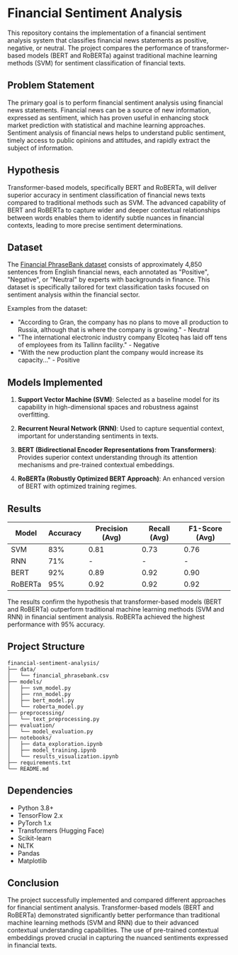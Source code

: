 
# Financial Sentiment Analysis

This repository contains the implementation of a financial sentiment analysis system that classifies financial news statements as positive, negative, or neutral. The project compares the performance of transformer-based models (BERT and RoBERTa) against traditional machine learning methods (SVM) for sentiment classification of financial texts.

## Problem Statement

The primary goal is to perform financial sentiment analysis using financial news statements. Financial news can be a source of new information, expressed as sentiment, which has proven useful in enhancing stock market prediction with statistical and machine learning approaches. Sentiment analysis of financial news helps to understand public sentiment, timely access to public opinions and attitudes, and rapidly extract the subject of information.

## Hypothesis

Transformer-based models, specifically BERT and RoBERTa, will deliver superior accuracy in sentiment classification of financial news texts compared to traditional methods such as SVM. The advanced capability of BERT and RoBERTa to capture wider and deeper contextual relationships between words enables them to identify subtle nuances in financial contexts, leading to more precise sentiment determinations.

## Dataset

The [Financial PhraseBank dataset](https://huggingface.co/datasets/financial_phrasebank) consists of approximately 4,850 sentences from English financial news, each annotated as "Positive", "Negative", or "Neutral" by experts with backgrounds in finance. This dataset is specifically tailored for text classification tasks focused on sentiment analysis within the financial sector.

Examples from the dataset:
- "According to Gran, the company has no plans to move all production to Russia, although that is where the company is growing." - Neutral
- "The international electronic industry company Elcoteq has laid off tens of employees from its Tallinn facility." - Negative
- "With the new production plant the company would increase its capacity..." - Positive

## Models Implemented

1. **Support Vector Machine (SVM)**: Selected as a baseline model for its capability in high-dimensional spaces and robustness against overfitting.

2. **Recurrent Neural Network (RNN)**: Used to capture sequential context, important for understanding sentiments in texts.

3. **BERT (Bidirectional Encoder Representations from Transformers)**: Provides superior context understanding through its attention mechanisms and pre-trained contextual embeddings.

4. **RoBERTa (Robustly Optimized BERT Approach)**: An enhanced version of BERT with optimized training regimes.

## Results

| Model | Accuracy | Precision (Avg) | Recall (Avg) | F1-Score (Avg) |
|-------|----------|----------------|--------------|----------------|
| SVM   | 83%      | 0.81           | 0.73         | 0.76           |
| RNN   | 71%      | -              | -            | -              |
| BERT  | 92%      | 0.89           | 0.92         | 0.90           |
| RoBERTa | 95%    | 0.92           | 0.92         | 0.92           |

The results confirm the hypothesis that transformer-based models (BERT and RoBERTa) outperform traditional machine learning methods (SVM and RNN) in financial sentiment analysis. RoBERTa achieved the highest performance with 95% accuracy.

## Project Structure

```
financial-sentiment-analysis/
├── data/
│   └── financial_phrasebank.csv
├── models/
│   ├── svm_model.py
│   ├── rnn_model.py
│   ├── bert_model.py
│   └── roberta_model.py
├── preprocessing/
│   └── text_preprocessing.py
├── evaluation/
│   └── model_evaluation.py
├── notebooks/
│   ├── data_exploration.ipynb
│   ├── model_training.ipynb
│   └── results_visualization.ipynb
├── requirements.txt
└── README.md
```

## Dependencies

- Python 3.8+
- TensorFlow 2.x
- PyTorch 1.x
- Transformers (Hugging Face)
- Scikit-learn
- NLTK
- Pandas
- Matplotlib

## Conclusion

The project successfully implemented and compared different approaches for financial sentiment analysis. Transformer-based models (BERT and RoBERTa) demonstrated significantly better performance than traditional machine learning methods (SVM and RNN) due to their advanced contextual understanding capabilities. The use of pre-trained contextual embeddings proved crucial in capturing the nuanced sentiments expressed in financial texts.
